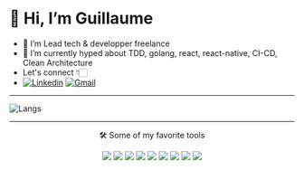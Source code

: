 # 👋 Hi, I’m Guillaume

- 💞️ I’m Lead tech & developper freelance
- 👀 I’m currently hyped about TDD, golang, react, react-native, CI-CD, Clean Architecture
- Let's connect 👇🏻
- [![Linkedin](https://img.shields.io/badge/LinkedIn-0077B5?style=for-the-badge&logo=linkedin&logoColor=white)](https://www.linkedin.com/in/guillaumecasbas/) [![Gmail](https://img.shields.io/badge/Gmail-D14836?style=for-the-badge&logo=gmail&logoColor=white)](mailto:ecrire+github@guillaumecasbas.fr)

---

![Langs](https://github-readme-stats.vercel.app/api/top-langs/?username=guillaumecasbas&layout=compact)

---
<p align="center">🛠️ Some of my favorite tools</p>
<p align="center">
  <img src="https://img.shields.io/badge/TypeScript-007ACC?style=for-the-badge&logo=typescript&logoColor=white" />
  <img src="https://img.shields.io/badge/Go-00ADD8?style=for-the-badge&logo=go&logoColor=white" />
  <img src="https://img.shields.io/badge/PHP-777BB4?style=for-the-badge&logo=php&logoColor=white" />
  <img src="https://img.shields.io/badge/storybook-FF4785?style=for-the-badge&logo=storybook&logoColor=white" />
  <img src="https://img.shields.io/badge/React-20232A?style=for-the-badge&logo=react&logoColor=61DAFB" />
  <img src="https://img.shields.io/badge/React_Native-20232A?style=for-the-badge&logo=react&logoColor=61DAFB" />
  <img src="https://img.shields.io/badge/Symfony-000000?style=for-the-badge&logo=Symfony&logoColor=white" />
  <img src="https://img.shields.io/badge/tmux-1BB91F?style=for-the-badge&logo=tmux&logoColor=white" />
  <img src="https://img.shields.io/badge/GIT-E44C30?style=for-the-badge&logo=git&logoColor=white" />
</p>
